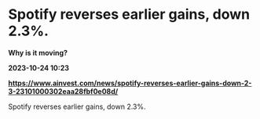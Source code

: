 # Spotify reverses earlier gains, down 2.3%.
**Why is it moving?**

**2023-10-24 10:23**

**https://www.ainvest.com/news/spotify-reverses-earlier-gains-down-2-3-23101000302eaa28fbf0e08d/**

Spotify reverses earlier gains, down 2.3%.